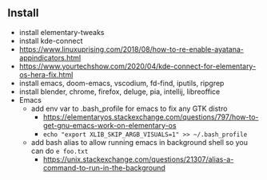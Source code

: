 ## Install
- install elementary-tweaks
- install kde-connect
 - https://www.linuxuprising.com/2018/08/how-to-re-enable-ayatana-appindicators.html
 - https://www.yourtechshow.com/2020/04/kde-connect-for-elementary-os-hera-fix.html
- install emacs, doom-emacs, vscodium, fd-find, iputils, ripgrep
- install blender, chrome, firefox, deluge, pia, intellij, libreoffice
- Emacs
  - add env var to .bash_profile for emacs to fix any GTK distro
    - https://elementaryos.stackexchange.com/questions/797/how-to-get-gnu-emacs-work-on-elementary-os
    - `echo "export XLIB_SKIP_ARGB_VISUALS=1" >> ~/.bash_profile`
  - add bash alias to allow running emacs in background shell so you can do `e foo.txt`
    - https://unix.stackexchange.com/questions/21307/alias-a-command-to-run-in-the-background


